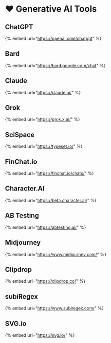 # ❤ Generative AI Tools

## ChatGPT

{% embed url="https://openai.com/chatgpt" %}

## Bard

{% embed url="https://bard.google.com/chat" %}

## Claude

{% embed url="https://claude.ai/" %}

## Grok

{% embed url="https://grok.x.ai/" %}

## SciSpace

{% embed url="https://typeset.io/" %}

## FinChat.io

{% embed url="https://finchat.io/chats/" %}

## Character.AI

{% embed url="https://beta.character.ai/" %}

## AB Testing

{% embed url="https://abtesting.ai/" %}

## Midjourney

{% embed url="https://www.midjourney.com/" %}

## Clipdrop

{% embed url="https://clipdrop.co/" %}

## subiRegex

{% embed url="https://www.subiregex.com/" %}

## SVG.io

{% embed url="https://svg.io/" %}
